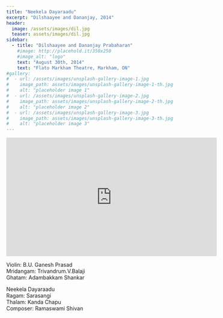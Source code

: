 ```yaml
---
title: "Neekela Dayaraadu"
excerpt: "Dilshaayee and Dananjay, 2014"
header:
  image: /assets/images/dil.jpg
  teaser: assets/images/dil.jpg
sidebar:
  - title: "Dilshaayee and Dananjay Prabaharan"
    #image: http://placehold.it/350x250
    #image_alt: "logo"
    text: "August 30th, 2014"
    text: "Flato Markham Theatre, Markham, ON"
#gallery:
#  - url: /assets/images/unsplash-gallery-image-1.jpg
#    image_path: assets/images/unsplash-gallery-image-1-th.jpg
#    alt: "placeholder image 1"
#  - url: /assets/images/unsplash-gallery-image-2.jpg
#    image_path: assets/images/unsplash-gallery-image-2-th.jpg
#    alt: "placeholder image 2"
#  - url: /assets/images/unsplash-gallery-image-3.jpg
#    image_path: assets/images/unsplash-gallery-image-3-th.jpg
#    alt: "placeholder image 3"
---
```

<iframe width="560" height="315" src="https://www.youtube.com/embed/btvJWlwMSdQ?si=tA7_PyhdagNnvYxb&amp;start=133" title="YouTube video player" frameborder="0" allow="accelerometer; autoplay; clipboard-write; encrypted-media; gyroscope; picture-in-picture; web-share" referrerpolicy="strict-origin-when-cross-origin" allowfullscreen></iframe>

Violin: B.U. Ganesh Prasad  
Mridangam: Trivandrum.V.Balaji  
Ghatam: Adambakkam Shankar  

Neekela Dayaraadu  
Ragam: Sarasangi  
Thalam: Kanda Chapu  
Composer: Ramaswami Shivan  
